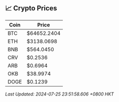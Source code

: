 ## 📈 Crypto Prices

| Coin | Price |
| ---- | ----- |
| BTC | $64652.2404 |
| ETH | $3138.0698 |
| BNB | $564.0450 |
| CRV | $0.2536 |
| ARB | $0.6964 |
| OKB | $38.9974 |
| DOGE | $0.1239 |

_Last Updated: 2024-07-25 23:51:58.606 +0800 HKT_